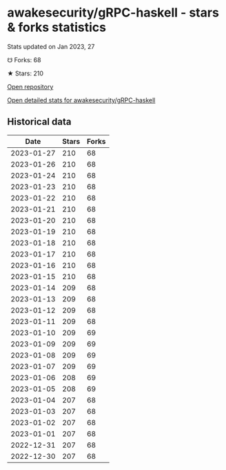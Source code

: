 # awakesecurity/gRPC-haskell - stars & forks statistics

Stats updated on Jan 2023, 27

☋ Forks: 68

★ Stars: 210

[Open repository](https://github.com/awakesecurity/gRPC-haskell)

[Open detailed stats for awakesecurity/gRPC-haskell](https://reviewgithub.com/rep/awakesecurity/gRPC-haskell)

## Historical data
| Date | Stars | Forks |
|------|-------|-------|
| 2023-01-27 | 210 | 68 | 
| 2023-01-26 | 210 | 68 | 
| 2023-01-24 | 210 | 68 | 
| 2023-01-23 | 210 | 68 | 
| 2023-01-22 | 210 | 68 | 
| 2023-01-21 | 210 | 68 | 
| 2023-01-20 | 210 | 68 | 
| 2023-01-19 | 210 | 68 | 
| 2023-01-18 | 210 | 68 | 
| 2023-01-17 | 210 | 68 | 
| 2023-01-16 | 210 | 68 | 
| 2023-01-15 | 210 | 68 | 
| 2023-01-14 | 209 | 68 | 
| 2023-01-13 | 209 | 68 | 
| 2023-01-12 | 209 | 68 | 
| 2023-01-11 | 209 | 68 | 
| 2023-01-10 | 209 | 69 | 
| 2023-01-09 | 209 | 69 | 
| 2023-01-08 | 209 | 69 | 
| 2023-01-07 | 209 | 69 | 
| 2023-01-06 | 208 | 69 | 
| 2023-01-05 | 208 | 69 | 
| 2023-01-04 | 207 | 68 | 
| 2023-01-03 | 207 | 68 | 
| 2023-01-02 | 207 | 68 | 
| 2023-01-01 | 207 | 68 | 
| 2022-12-31 | 207 | 68 | 
| 2022-12-30 | 207 | 68 | 

